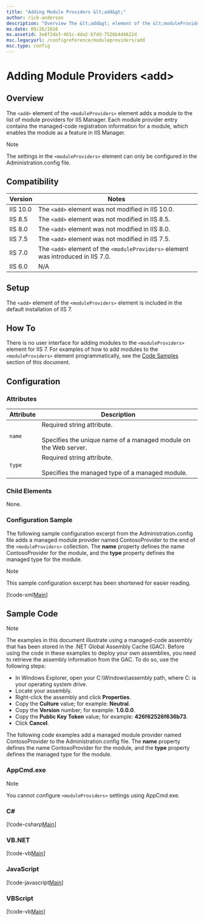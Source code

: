 ```yaml
---
title: "Adding Module Providers &lt;add&gt;"
author: rick-anderson
description: "Overview The &lt;add&gt; element of the &lt;moduleProviders&gt; element adds a module to the list of module providers for IIS Manager. Each module provider e..."
ms.date: 09/26/2016
ms.assetid: 3e8f2de3-461c-4da2-b7dd-7526b4d4622d
msc.legacyurl: /configreference/moduleproviders/add
msc.type: config
---
```

# Adding Module Providers &lt;add&gt;

<a id="001"></a>
## Overview

The `<add>` element of the `<moduleProviders>` element adds a module to the list of module providers for IIS Manager. Each module provider entry contains the managed-code registration information for a module, which enables the module as a feature in IIS Manager.

> [!NOTE]
> The settings in the `<moduleProviders>` element can only be configured in the Administration.config file.

<a id="002"></a>
## Compatibility

| Version | Notes |
| --- | --- |
| IIS 10.0 | The `<add>` element was not modified in IIS 10.0. |
| IIS 8.5 | The `<add>` element was not modified in IIS 8.5. |
| IIS 8.0 | The `<add>` element was not modified in IIS 8.0. |
| IIS 7.5 | The `<add>` element was not modified in IIS 7.5. |
| IIS 7.0 | The `<add>` element of the `<moduleProviders>` element was introduced in IIS 7.0. |
| IIS 6.0 | N/A |

<a id="003"></a>
## Setup

The `<add>` element of the `<moduleProviders>` element is included in the default installation of IIS 7.

<a id="004"></a>
## How To

There is no user interface for adding modules to the `<moduleProviders>` element for IIS 7. For examples of how to add modules to the `<moduleProviders>` element programmatically, see the [Code Samples](#006) section of this document.

<a id="005"></a>
## Configuration

### Attributes

| Attribute | Description |
| --- | --- |
| `name` | Required string attribute. <br><br>Specifies the unique name of a managed module on the Web server. |
| `type` | Required string attribute. <br><br>Specifies the managed type of a managed module. |

### Child Elements

None.

### Configuration Sample

The following sample configuration excerpt from the Administration.config file adds a managed module provider named ContosoProvider to the end of the `<moduleProviders>` collection. The **name** property defines the name ContosoProvider for the module, and the **type** property defines the managed type for the module.

> [!NOTE]
> This sample configuration excerpt has been shortened for easier reading.

[!code-xml[Main](add/samples/sample1.xml)]

<a id="006"></a>
## Sample Code

> [!NOTE]
> The examples in this document illustrate using a managed-code assembly that has been stored in the .NET Global Assembly Cache (GAC). Before using the code in these examples to deploy your own assemblies, you need to retrieve the assembly information from the GAC. To do so, use the following steps:

- In Windows Explorer, open your C:\Windows\assembly path, where C: is your operating system drive.
- Locate your assembly.
- Right-click the assembly and click **Properties**.
- Copy the **Culture** value; for example: **Neutral**.
- Copy the **Version** number; for example: **1.0.0.0**.
- Copy the **Public Key Token** value; for example: **426f62526f636b73**.
- Click **Cancel**.

The following code examples add a managed module provider named ContosoProvider to the Administration.config file. The **name** property defines the name ContosoProvider for the module, and the **type** property defines the managed type for the module.

### AppCmd.exe

> [!NOTE]
> You cannot configure `<moduleProviders>` settings using AppCmd.exe.

### C\#

[!code-csharp[Main](add/samples/sample2.cs)]

### VB.NET

[!code-vb[Main](add/samples/sample3.vb)]

### JavaScript

[!code-javascript[Main](add/samples/sample4.js)]

### VBScript

[!code-vb[Main](add/samples/sample5.vb)]
